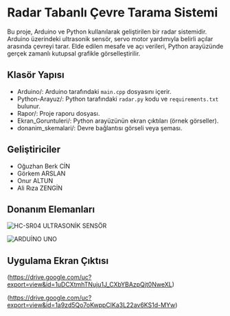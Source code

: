 # Radar Tabanlı Çevre Tarama Sistemi

Bu proje, Arduino ve Python kullanılarak geliştirilen bir radar sistemidir. Arduino üzerindeki ultrasonik sensör, servo motor yardımıyla belirli açılar arasında çevreyi tarar. Elde edilen mesafe ve açı verileri, Python arayüzünde gerçek zamanlı kutupsal grafikle görselleştirilir.

## Klasör Yapısı

- Arduino/: Arduino tarafındaki `main.cpp` dosyasını içerir.
- Python-Arayuz/: Python tarafındaki `radar.py` kodu ve `requirements.txt` bulunur.
- Rapor/: Proje raporu dosyası.
- Ekran_Goruntuleri/: Python arayüzünün ekran çıktıları (örnek görseller).
- donanim_skemalari/: Devre bağlantısı görseli veya şeması.

## Geliştiriciler

- Oğuzhan Berk CİN
- Görkem ARSLAN
- Onur ALTUN
- Ali Rıza ZENGİN


## Donanım Elemanları

![HC-SR04 ULTRASONİK SENSÖR](https://drive.google.com/uc?export=view&id=1RSdqNumTDFsyWQGNRjyv5tDvha8759Hk)




![ARDUİNO UNO](https://drive.google.com/uc?export=view&id=11HZkWSM-TPGH0zYA0PxUHltCgX_g__0r)


## Uygulama Ekran Çıktısı

(https://drive.google.com/uc?export=view&id=1uDCXtmhTNuju1J_CXbYBAzpQjt0NweXL)




(https://drive.google.com/uc?export=view&id=1a9zd5Qo7oKwppClKa3L22av6KS1d-MYw)





